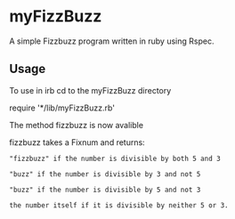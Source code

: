 
myFizzBuzz 
==========

A simple Fizzbuzz program written in ruby using Rspec. 

Usage
-----

To use in irb cd to the myFizzBuzz directory

require '*/lib/myFizzBuzz.rb'

The method fizzbuzz is now avalible

fizzbuzz takes a Fixnum and returns:

 	"fizzbuzz" if the number is divisible by both 5 and 3 

 	"buzz" if the number is divisible by 3 and not 5 

	"buzz" if the number is divisible by 5 and not 3

	the number itself if it is divisible by neither 5 or 3. 